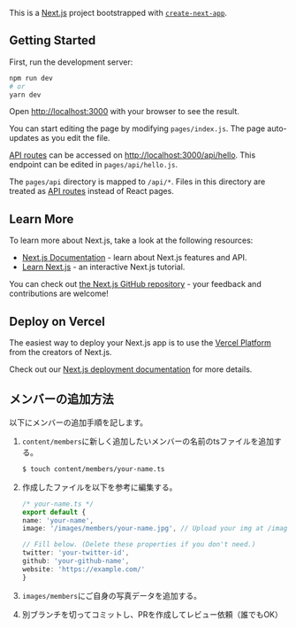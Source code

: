 This is a [Next.js](https://nextjs.org/) project bootstrapped with [`create-next-app`](https://github.com/vercel/next.js/tree/canary/packages/create-next-app).

## Getting Started

First, run the development server:

```bash
npm run dev
# or
yarn dev
```

Open [http://localhost:3000](http://localhost:3000) with your browser to see the result.

You can start editing the page by modifying `pages/index.js`. The page auto-updates as you edit the file.

[API routes](https://nextjs.org/docs/api-routes/introduction) can be accessed on [http://localhost:3000/api/hello](http://localhost:3000/api/hello). This endpoint can be edited in `pages/api/hello.js`.

The `pages/api` directory is mapped to `/api/*`. Files in this directory are treated as [API routes](https://nextjs.org/docs/api-routes/introduction) instead of React pages.

## Learn More

To learn more about Next.js, take a look at the following resources:

- [Next.js Documentation](https://nextjs.org/docs) - learn about Next.js features and API.
- [Learn Next.js](https://nextjs.org/learn) - an interactive Next.js tutorial.

You can check out [the Next.js GitHub repository](https://github.com/vercel/next.js/) - your feedback and contributions are welcome!

## Deploy on Vercel

The easiest way to deploy your Next.js app is to use the [Vercel Platform](https://vercel.com/new?utm_medium=default-template&filter=next.js&utm_source=create-next-app&utm_campaign=create-next-app-readme) from the creators of Next.js.

Check out our [Next.js deployment documentation](https://nextjs.org/docs/deployment) for more details.



## メンバーの追加方法

以下にメンバーの追加手順を記します。

1. `content/members`に新しく追加したいメンバーの名前のtsファイルを追加する。
    ```bash
    $ touch content/members/your-name.ts
    ```

2. 作成したファイルを以下を参考に編集する。

    ```TypeScript
    /* your-name.ts */
    export default {
    name: 'your-name',
    image: '/images/members/your-name.jpg', // Upload your img at /images/members

    // Fill below. (Delete these properties if you don't need.) 
    twitter: 'your-twitter-id', 
    github: 'your-github-name',
    website: 'https://example.com/'
    }
    ```

3. `images/members`にご自身の写真データを追加する。
4. 別ブランチを切ってコミットし、PRを作成してレビュー依頼（誰でもOK）
